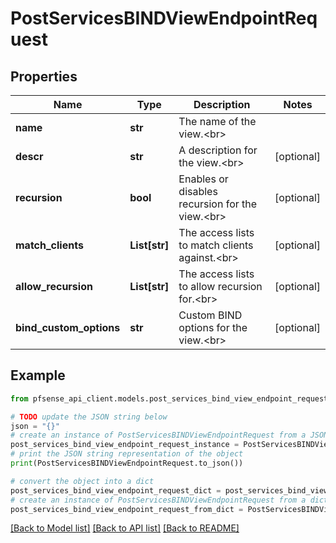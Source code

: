 # PostServicesBINDViewEndpointRequest


## Properties

Name | Type | Description | Notes
------------ | ------------- | ------------- | -------------
**name** | **str** | The name of the view.&lt;br&gt; | 
**descr** | **str** | A description for the view.&lt;br&gt; | [optional] 
**recursion** | **bool** | Enables or disables recursion for the view.&lt;br&gt; | [optional] 
**match_clients** | **List[str]** | The access lists to match clients against.&lt;br&gt; | [optional] 
**allow_recursion** | **List[str]** | The access lists to allow recursion for.&lt;br&gt; | [optional] 
**bind_custom_options** | **str** | Custom BIND options for the view.&lt;br&gt; | [optional] 

## Example

```python
from pfsense_api_client.models.post_services_bind_view_endpoint_request import PostServicesBINDViewEndpointRequest

# TODO update the JSON string below
json = "{}"
# create an instance of PostServicesBINDViewEndpointRequest from a JSON string
post_services_bind_view_endpoint_request_instance = PostServicesBINDViewEndpointRequest.from_json(json)
# print the JSON string representation of the object
print(PostServicesBINDViewEndpointRequest.to_json())

# convert the object into a dict
post_services_bind_view_endpoint_request_dict = post_services_bind_view_endpoint_request_instance.to_dict()
# create an instance of PostServicesBINDViewEndpointRequest from a dict
post_services_bind_view_endpoint_request_from_dict = PostServicesBINDViewEndpointRequest.from_dict(post_services_bind_view_endpoint_request_dict)
```
[[Back to Model list]](../README.md#documentation-for-models) [[Back to API list]](../README.md#documentation-for-api-endpoints) [[Back to README]](../README.md)


